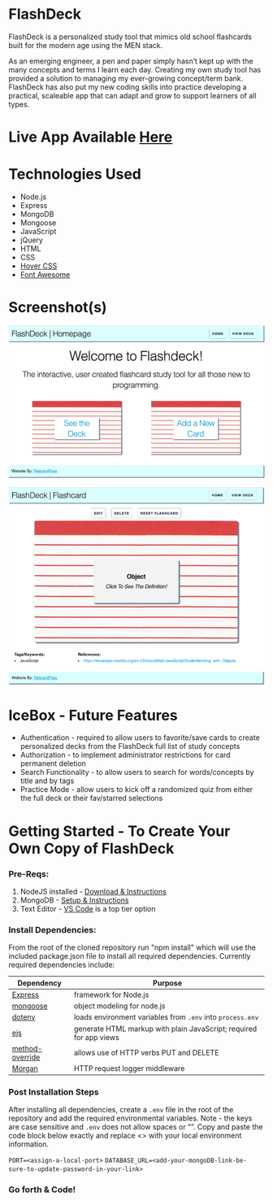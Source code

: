 # FlashDeck
FlashDeck is a personalized study tool that mimics old school flashcards built for the modern age using the MEN stack. 

As an emerging engineer, a pen and paper simply hasn’t kept up with the many concepts and terms I learn each day. Creating my own study tool has provided a solution to managing my ever-growing concept/term bank. FlashDeck has also put my new coding skills into practice developing a practical, scaleable app that can adapt and grow to support learners of all types.

# Live App Available [Here](https://flashdeck-5000.herokuapp.com/)

# Technologies Used
- Node.js
- Express
- MongoDB
- Mongoose
- JavaScript
- jQuery
- HTML
- CSS
- [Hover CSS](https://ianlunn.github.io/Hover)
- [Font Awesome](https://fontawesome.com)

# Screenshot(s)

![FlashDeck Homepage](/public/images/FlashDeck-homepage.png)

![FlashDeck Sample Flashcard](/public/images/FlashDeck-flashcard-page.png)

# IceBox - Future Features
- Authentication - required to allow users to favorite/save cards to create personalized decks from the FlashDeck full list of study concepts
- Authorization - to implement administrator restrictions for card permanent deletion
- Search Functionality - to allow users to search for words/concepts by title and by tags
- Practice Mode - allow users to kick off a randomized quiz from either the full deck or their fav/starred selections


# Getting Started - To Create Your Own Copy of FlashDeck

### Pre-Reqs:
1. NodeJS installed - [Download & Instructions](https://nodejs.org/en/download/)
2. MongoDB - [Setup & Instructions](https://www.mongodb.com/try)
3. Text Editor - [VS Code](https://code.visualstudio.com/) is a top tier option

### Install Dependencies:
From the root of the cloned repository run "npm install" which will use the included package.json file to install all required dependencies. Currently required dependencies include:

| Dependency | Purpose |
| ------------------- | ---------------------- |
| [Express](https://expressjs.com/) | framework for Node.js |
| [mongoose](https://mongoosejs.com/) | object modeling for node.js |
| [dotenv](https://www.npmjs.com/package/dotenv) | loads environment variables from `.env` into `process.env` |
| [ejs](https://ejs.co/) | generate HTML markup with plain JavaScript; required for app views |
| [method-override](https://www.npmjs.com/package/method-override) | allows use of HTTP verbs PUT and DELETE |
| [Morgan](https://www.npmjs.com/package/morgan) | HTTP request logger middleware |

### Post Installation Steps

After installing all dependencies, create a `.env` file in the root of the repository and add the required environmental variables. Note - the keys are case sensitive and `.env` does not allow spaces or “”. Copy and paste the code block below exactly and replace <> with your local environment information. 

`PORT=<assign-a-local-port>`
`DATABASE_URL=<add-your-mongoDB-link-be-sure-to-update-password-in-your-link>`

### Go forth & Code!